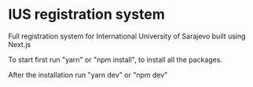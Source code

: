 # IUS registration system
 Full registration system for International University of Sarajevo built using Next.js


To start first run 
"yarn" or "npm install", 
to install all the packages.


After the installation 
    run "yarn dev" or "npm dev"
